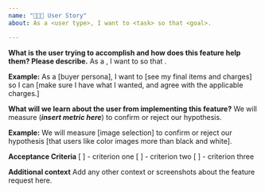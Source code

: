 ```yaml
---
name: "👩🏾‍🦰 User Story"
about: As a <user type>, I want to <task> so that <goal>.

---
```


**What is the user trying to accomplish and how does this feature help them? Please describe.**
As a <user type>, I want to <task> so that <goal>.

**Example:** As a [buyer persona], I want to [see my final items and charges] so I can [make sure I have what I wanted, and agree with the applicable charges.]

**What will we learn about the user from implementing this feature?**
We will measure (***insert metric here***) to confirm or reject our hypothesis.

**Example:** We will measure [image selection] to confirm or reject our hypothesis [that users like color images more than black and white].

**Acceptance Criteria**
[ ] - criterion one
[ ] - criterion two
[ ] - criterion three

**Additional context**
Add any other context or screenshots about the feature request here.
